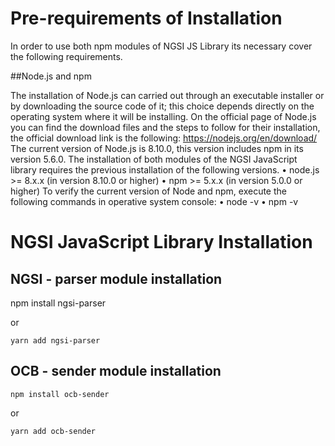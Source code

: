 # Pre-requirements of Installation

In order to use both npm modules of NGSI JS Library its necessary cover the following requirements.

##Node.js and npm

The installation of Node.js can carried out through an executable installer or by downloading the source code of it; this choice depends directly on the operating system where it will be installing. On the official page of Node.js you can find the download files and the steps to follow for their installation, the official download link is the following: https://nodejs.org/en/download/
The current version of Node.js is 8.10.0, this version includes npm in its version 5.6.0.
The installation of both modules of the NGSI JavaScript library requires the previous installation of the following versions.
•	node.js >= 8.x.x (in version 8.10.0 or higher)
•	npm >= 5.x.x (in version 5.0.0 or higher)
To verify the current version of Node and npm, execute the following commands in operative system console:
•	node -v
•	npm -v

# NGSI JavaScript Library Installation

## NGSI - parser module installation

   npm install ngsi-parser 
    
   or
   
    yarn add ngsi-parser

## OCB - sender module installation

    npm install ocb-sender
    
   or
   
    yarn add ocb-sender